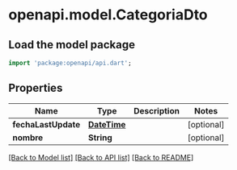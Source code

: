 # openapi.model.CategoriaDto

## Load the model package
```dart
import 'package:openapi/api.dart';
```

## Properties
Name | Type | Description | Notes
------------ | ------------- | ------------- | -------------
**fechaLastUpdate** | [**DateTime**](DateTime.md) |  | [optional] 
**nombre** | **String** |  | [optional] 

[[Back to Model list]](../README.md#documentation-for-models) [[Back to API list]](../README.md#documentation-for-api-endpoints) [[Back to README]](../README.md)


